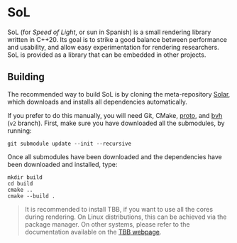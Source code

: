 # SoL

SoL (for _Speed of Light_, or sun in Spanish) is a small rendering library written in C++20.
Its goal is to strike a good balance between performance and usability,
and allow easy experimentation for rendering researchers.
SoL is provided as a library that can be embedded in other projects.

## Building

The recommended way to build SoL is by cloning the meta-repository [Solar](https://github.com/madmann91/solar),
which downloads and installs all dependencies automatically.

If you prefer to do this manually, you will need Git, CMake, [proto](https://github.com/madmann91/proto),
and [bvh](https://github.com/madmann91/bvh) (`v2` branch).
First, make sure you have downloaded all the submodules, by running:

    git submodule update --init --recursive

Once all submodules have been downloaded and the dependencies have been downloaded and installed, type:

    mkdir build
    cd build
    cmake ..
    cmake --build .

> It is recommended to install TBB, if you want to use all the cores during rendering.
> On Linux distributions, this can be achieved via the package manager.
> On other systems, please refer to the documentation available on the [TBB webpage](https://github.com/oneapi-src/oneTBB).
